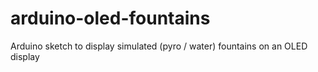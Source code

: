 # arduino-oled-fountains
Arduino sketch to display simulated (pyro / water) fountains on an OLED display

